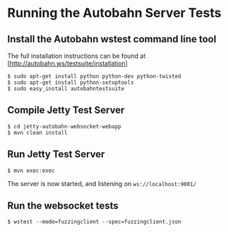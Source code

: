 Running the Autobahn Server Tests
=================================

Install the Autobahn wstest command line tool
---------------------------------------------

The full installation instructions can be found at [http://autobahn.ws/testsuite/installation]

    $ sudo apt-get install python python-dev python-twisted
    $ sudo apt-get install python-setuptools
    $ sudo easy_install autobahntestsuite


Compile Jetty Test Server
-------------------------

    $ cd jetty-autobahn-websocket-webapp
    $ mvn clean install


Run Jetty Test Server
---------------------

    $ mvn exec:exec

The server is now started, and listening on `ws://localhost:9001/`


Run the websocket tests
-----------------------

    $ wstest --mode=fuzzingclient --spec=fuzzingclient.json


